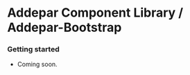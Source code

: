 Addepar Component Library / Addepar-Bootstrap
=============================================

### Getting started

  * Coming soon.